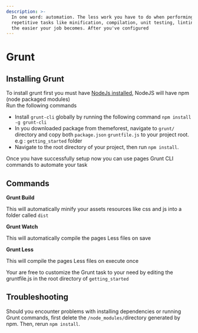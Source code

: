 ```yaml
---
description: >-
  In one word: automation. The less work you have to do when performing
  repetitive tasks like minification, compilation, unit testing, linting, etc,
  the easier your job becomes. After you've configured
---
```


# Grunt

## **Installing Grunt**

To install grunt first you must have [NodeJs installed](http://nodejs.org/download/), NodeJS will have npm \(node packaged modules\)   
Run the following commands

* Install `grunt-cli` globally by running the following command `npm install -g grunt-cli`
* In you downloaded package from themeforest, navigate to `grunt/` directory and copy both `package.json` `gruntfile.js` to your project root. e.g : `getting_started` folder
* Navigate to the root directory of your project, then run `npm install`.

Once you have successfully setup now you can use pages Grunt CLI commands to automate your task

## **Commands**

**Grunt Build**

This will automatically minify your assets resources like css and js into a folder called `dist`

**Grunt Watch**

This will automatically compile the pages Less files on save

**Grunt Less**

This will compile the pages Less files on execute once  


Your are free to customize the Grunt task to your need by editing the gruntfile.js in the root directory of `getting_started`

## **Troubleshooting**

Should you encounter problems with installing dependencies or running Grunt commands, first delete the `/node_modules/`directory generated by npm. Then, rerun `npm install`.

